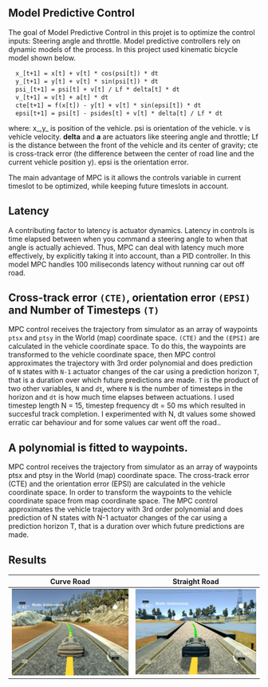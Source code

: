 ## Model Predictive Control
The goal of Model Predictive Control in this projet is to optimize the control inputs: Steering angle and throttle. Model predictive controllers rely on dynamic models of the process. In this project used kinematic bicycle model shown below.

      x_[t+1] = x[t] + v[t] * cos(psi[t]) * dt
      y_[t+1] = y[t] + v[t] * sin(psi[t]) * dt
      psi_[t+1] = psi[t] + v[t] / Lf * delta[t] * dt
      v_[t+1] = v[t] + a[t] * dt
      cte[t+1] = f(x[t]) - y[t] + v[t] * sin(epsi[t]) * dt
      epsi[t+1] = psi[t] - psides[t] + v[t] * delta[t] / Lf * dt

where:
x_,y_ is position of the vehicle.
psi is orientation of the vehicle.
v is vehicle velocity.
**delta** and **a** are actuators like steering angle and throttle; 
Lf is the distance between the front of the vehicle and its center of gravity;
cte is cross-track error (the difference between the center of road line and the current vehicle position y).
epsi is the orientation error.

The main advantage of MPC is it allows the controls variable in current timeslot to be optimized, while keeping future timeslots in account.

## Latency
A contributing factor to latency is actuator dynamics. Latency in controls is time elapsed between when you command a steering angle to when that angle is actually achieved. Thus, MPC can deal with latency much more effectively, by explicitly taking it into account, than a PID controller. In this model MPC handles 100 miliseconds latency without running car out off road.

## Cross-track error `(CTE)`, orientation error `(EPSI)` and  Number of Timesteps `(T)`
MPC control receives the trajectory from simulator as an array of waypoints `ptsx` and `ptsy` in the World (map) coordinate space. `(CTE)` and the `(EPSI)` are calculated in the vehicle coordinate space. To do this, the waypoints are transformed to the vehicle coordinate space, then MPC control approximates the trajectory with 3rd order polynomial and does prediction of `N` states with `N-1` actuator changes of the car using a prediction horizon `T`, that is a duration over which future predictions are made. `T` is the product of two other variables, `N` and `dt`, where `N` is the number of timesteps in the horizon and `dt` is how much time elapses between actuations.
I used timestep length N = 15, timestep frequency dt = 50 ms which resulted in succesful track completion. I experimented with N, dt values some showed erratic car behaviour and for some values car went off the road..

## A polynomial is fitted to waypoints.
MPC control receives the trajectory from simulator as an array of waypoints ptsx and ptsy in the World (map) coordinate space. The cross-track error (CTE) and the orientation error (EPSI) are calculated in the vehicle coordinate space. In order to transform the waypoints to the vehicle coordinate space from map coordinate space. The MPC control approximates the vehicle trajectory with 3rd order polynomial and does prediction of N states with N-1 actuator changes of the car using a prediction horizon T, that is a duration over which future predictions are made.
## Results
Curve Road | Straight Road
------------ | -------------
![alt_text-1](https://github.com/oalahurikar/CarND-MPC-Project/blob/master/MPC%20Pic/MPC%201.PNG) | ![alt_text-2](https://github.com/oalahurikar/CarND-MPC-Project/blob/master/MPC%20Pic/MPC%203.PNG)

